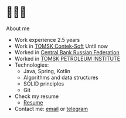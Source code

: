 
  # 💎💎💎
  
  
  About me
  - Work experience 2.5 years
  - Work in [TOMSK Contek-Soft](http://www.contek.ru) Until now
  - Worked in [Central Bank Russian Federation](https://www.cbr.ru/)
  - Worked in [TOMSK PETROLEUM INSTITUTE](https://www.tomskneft.ru)
  - Technologies:
    - Java, Spring, Kotlin
    - Algorithms and data structures
    - SOLID principles
    - Git
  - Check my resume
    - [Resume](https://docs.google.com/document/d/1_SJ9qAjOF-7h-UHuPAjK6kRAputLPGT3j6cMuGcNjuQ/edit#)
  - Contact me: [email](mailto:porodnov.b@mail.ru) or [telegram](https://t.me/porodnovboris)
